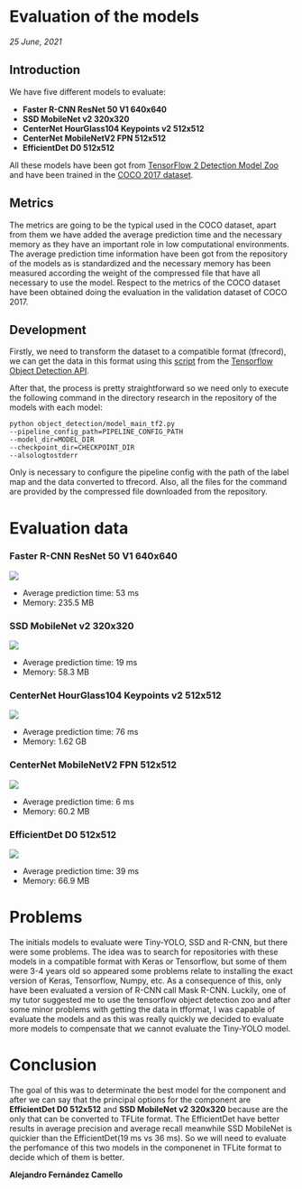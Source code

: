 # Evaluation of the models

_25 June, 2021_

## Introduction

We have five different models to evaluate:

- **Faster R-CNN ResNet 50 V1 640x640**
- **SSD MobileNet v2 320x320**
- **CenterNet HourGlass104 Keypoints v2 512x512**
- **CenterNet MobileNetV2 FPN 512x512**
- **EfficientDet D0 512x512**

All these models have been got from [TensorFlow 2 Detection Model Zoo](https://github.com/tensorflow/models/blob/master/research/object_detection/g3doc/tf2_detection_zoo.md) and have been trained in the [COCO 2017 dataset](https://cocodataset.org/#home).

## Metrics

The metrics are going to be the typical used in the COCO dataset, apart from them we have added the average prediction time and the necessary memory as they have an important role in low computational environments. The average prediction time information have been got from the repository of the models as is standardized and the necessary memory has been measured according the weight of the compressed file that have all necessary to use the model. Respect to the metrics of the COCO dataset have been obtained doing the evaluation in the validation dataset of COCO 2017.

## Development

Firstly, we need to transform the dataset to a compatible format (tfrecord), we can get the data in this format using this [script](https://github.com/tensorflow/models/blob/f98f000a6e76f7889953097769745ff28289d0d0/research/object_detection/dataset_tools/create_coco_tf_record.py) from the [Tensorflow Object Detection API](https://github.com/tensorflow/models/tree/f98f000a6e76f7889953097769745ff28289d0d0/research/object_detection).

After that, the process is pretty straightforward so we need only to execute the following command in the directory research in the repository of the models with each model:

    python object_detection/model_main_tf2.py 
    --pipeline_config_path=PIPELINE_CONFIG_PATH 
    --model_dir=MODEL_DIR
    --checkpoint_dir=CHECKPOINT_DIR 
    --alsologtostderr
  
  Only is necessary to configure the pipeline config with the path of the label map and the data converted to tfrecord. Also, all the files for the command are provided by the compressed file downloaded from the repository.

# Evaluation data

### Faster R-CNN ResNet 50 V1 640x640

![](images/Faster_R-CNN.png)
- Average prediction time: 53 ms
- Memory: 235.5 MB

### SSD MobileNet v2 320x320

![](images/SSD_MobileNet.png)
- Average prediction time: 19 ms
- Memory: 58.3 MB

### CenterNet HourGlass104 Keypoints v2 512x512

![](images/CenterNet_HourGlass.png)
- Average prediction time: 76 ms
- Memory: 1.62 GB

### CenterNet MobileNetV2 FPN 512x512

![](images/CenterNet_MobileNet.png)
- Average prediction time: 6 ms
- Memory: 60.2 MB

### EfficientDet D0 512x512

![](images/EfficientDet.png)
- Average prediction time: 39 ms
- Memory: 66.9 MB

# Problems

The initials models to evaluate were Tiny-YOLO, SSD and R-CNN, but there were some problems. The idea was to search for repositories with these models in a compatible format with Keras or Tensorflow, but some of them were 3-4 years old so appeared some problems relate to installing the exact version of Keras, Tensorflow, Numpy, etc. As a consequence of this, only have been evaluated a version of R-CNN call Mask R-CNN. Luckily, one of my tutor suggested me to use the tensorflow object detection zoo and after some minor problems with getting the data in tfformat, I was capable of evaluate the models and as this was really quickly we decided to evaluate more models to compensate that we cannot evaluate the Tiny-YOLO model.

# Conclusion

The goal of this was to determinate the best model for the component and after we can say that the principal options for the component are **EfficientDet D0 512x512** and **SSD MobileNet v2 320x320** because are the only that can be converted to TFLite format. The EfficientDet have better results in average precision and average recall meanwhile SSD MobileNet is quickier than the EfficientDet(19 ms vs 36 ms). So we will need to evaluate the perfomance of this two models in the componenet in TFLite format to decide which of them is better. 


__Alejandro Fernández Camello__

